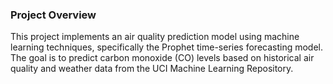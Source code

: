 ### Project Overview
This project implements an air quality prediction model using machine learning techniques, specifically the Prophet time-series forecasting model. 
The goal is to predict carbon monoxide (CO) levels based on historical air quality and weather data from the UCI Machine Learning Repository.
